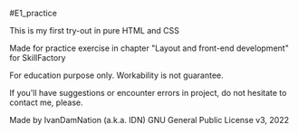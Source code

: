 #E1_practice

This is my first try-out in pure HTML and CSS

Made for practice exercise in chapter "Layout and front-end development" for SkillFactory

For education purpose only. Workability is not guarantee.

If you'll have suggestions or encounter errors in project, do not hesitate to contact me, please.

Made by IvanDamNation (a.k.a. IDN) GNU General Public License v3, 2022
